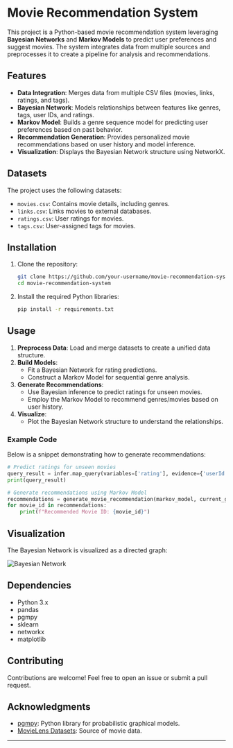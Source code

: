 
# Movie Recommendation System

This project is a Python-based movie recommendation system leveraging **Bayesian Networks** and **Markov Models** to predict user preferences and suggest movies. The system integrates data from multiple sources and preprocesses it to create a pipeline for analysis and recommendations.

## Features
- **Data Integration**: Merges data from multiple CSV files (movies, links, ratings, and tags).
- **Bayesian Network**: Models relationships between features like genres, tags, user IDs, and ratings.
- **Markov Model**: Builds a genre sequence model for predicting user preferences based on past behavior.
- **Recommendation Generation**: Provides personalized movie recommendations based on user history and model inference.
- **Visualization**: Displays the Bayesian Network structure using NetworkX.

## Datasets
The project uses the following datasets:
- `movies.csv`: Contains movie details, including genres.
- `links.csv`: Links movies to external databases.
- `ratings.csv`: User ratings for movies.
- `tags.csv`: User-assigned tags for movies.

## Installation
1. Clone the repository:
   ```bash
   git clone https://github.com/your-username/movie-recommendation-system.git
   cd movie-recommendation-system
   ```
2. Install the required Python libraries:
   ```bash
   pip install -r requirements.txt
   ```

## Usage
1. **Preprocess Data**: Load and merge datasets to create a unified data structure.
2. **Build Models**:
   - Fit a Bayesian Network for rating predictions.
   - Construct a Markov Model for sequential genre analysis.
3. **Generate Recommendations**:
   - Use Bayesian inference to predict ratings for unseen movies.
   - Employ the Markov Model to recommend genres/movies based on user history.
4. **Visualize**:
   - Plot the Bayesian Network structure to understand the relationships.

### Example Code
Below is a snippet demonstrating how to generate recommendations:

```python
# Predict ratings for unseen movies
query_result = infer.map_query(variables=['rating'], evidence={'userId': 62, 'genres': 114, 'tag': 110})
print(query_result)

# Generate recommendations using Markov Model
recommendations = generate_movie_recommendation(markov_model, current_genre)
for movie_id in recommendations:
    print(f"Recommended Movie ID: {movie_id}")
```

## Visualization
The Bayesian Network is visualized as a directed graph:

![Bayesian Network](path-to-network-image.png)

## Dependencies
- Python 3.x
- pandas
- pgmpy
- sklearn
- networkx
- matplotlib

## Contributing
Contributions are welcome! Feel free to open an issue or submit a pull request.


## Acknowledgments
- [pgmpy](https://pgmpy.org): Python library for probabilistic graphical models.
- [MovieLens Datasets](https://grouplens.org/datasets/movielens/): Source of movie data.

---
